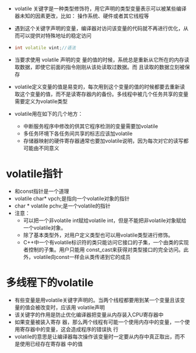 - volatile 关键字是一种类型修饰符，用它声明的类型变量表示可以被某些编译器未知的因素更改，比如： 操作系统、硬件或者其它线程等

- 遇到这个关键字声明的变量，编译器对访问该变量的代码就不再进行优化，从而可以提供对特殊地址的稳定访问

- ```cpp
  int volatile vint;//语法
  ```

- 当要求使用 volatile 声明的变 量的值的时候，系统总是重新从它所在的内存读取数据，即使它前面的指令刚刚从该处读取过数据。而 且读取的数据立刻被保存

- volatile定义变量的值是易变的，每次用到这个变量的值的时候都要去重新读取这个变量的值，而不是读寄存器内的备份。多线程中被几个任务共享的变量需要定义为volatile类型
  
- volatile用在如下的几个地方： 
  
  - 中断服务程序中修改的供其它程序检测的变量需要加volatile
  - 多任务环境下各任务间共享的标志应该加volatile
  - 存储器映射的硬件寄存器通常也要加volatile说明，因为每次对它的读写都可能由不同意义



# volatile指针

- 和const指针是一个道理
- volatile char* vpch;是指向一个volatile对象的指针
- char * volatile pchv;是一个volatile的指针
- 注意：
  - 可以把一个非volatile int赋给volatile int，但是不能把非volatile对象赋给一个volatile对象。 
  - 除了基本类型外，对用户定义类型也可以用volatile类型进行修饰。
  - C++中一个有volatile标识符的类只能访问它接口的子集，一个由类的实现者控制的子集。用户只能用 const_cast来获得对类型接口的完全访问。此外，volatile向const一样会从类传递到它的成员





# 多线程下的volatile

- 有些变量是用volatile关键字声明的。当两个线程都要用到某一个变量且该变量的值会被改变时，应该用 volatile声明
- 该关键字的作用是防止优化编译器把变量从内存装入CPU寄存器中
- 如果变量被装入寄存 器，那么两个线程有可能一个使用内存中的变量，一个使用寄存器中的变量，这会造成程序的错误执 行
- volatile的意思是让编译器每次操作该变量时一定要从内存中真正取出，而不是使用已经存在寄存器 中的值